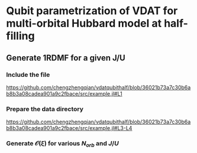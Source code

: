 # Qubit parametrization of VDAT for multi-orbital Hubbard model at half-filling

## Generate 1RDMF for a given J/U

### Include the file
https://github.com/chengzhengqian/vdatqubithalf/blob/36021b73a7c30b6ab8b3a08cadea901a9c2fbace/src/example.jl#L1

### Prepare the data directory 
https://github.com/chengzhengqian/vdatqubithalf/blob/36021b73a7c30b6ab8b3a08cadea901a9c2fbace/src/example.jl#L3-L4

### Generate $`\mathcal{O}(\xi)`$ for various $`N_{orb}`$ and  $`J/U`$
